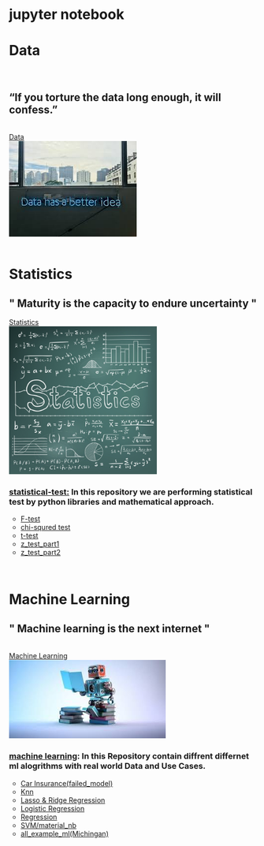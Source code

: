 # jupyter notebook
<div class="data">
	<h1> Data</h1>
	<br>
	<h2> “If you torture the data long enough, it will confess.” </h2>
	<br> <a href="https://github.com/nikshingadiya/jupyter/tree/master/data"> Data
 <br>
 <img src="Image\data.jpg" >
 </a> </div>
<br>
<div class="Statistics">
	<h1> Statistics </h1>
	<h2>" Maturity is the capacity to
 endure uncertainty "</h2> <a href="https://github.com/nikshingadiya/jupyter/tree/master/Statistics">Statistics 
 <br/>
 <img src="Image\statistics-review.jpg" width="300" height="300" >
 </a>
	<br/>
	<h3><a href="https://github.com/nikshingadiya/jupyter/tree/master/Statistics">statistical-test:</a> In this repository we are performing statistical test by <b>python libraries</b> and <b>mathematical approach.</b> </h3>
	<ul style="list-style-type:circle;">
		<li><a href="https://github.com/nikshingadiya/jupyter/blob/master/Statistics/F-test.ipynb">F-test</a></li>
		<li><a href="https://github.com/nikshingadiya/jupyter/blob/master/Statistics/chi-squred%20test.ipynb">chi-squred test</a></li>
		<li><a href="https://github.com/nikshingadiya/jupyter/blob/master/Statistics/t-test_practice.ipynb">t-test</a></li>
		<li><a href="https://github.com/nikshingadiya/jupyter/blob/master/Statistics/z_test_part1%20.ipynb">z_test_part1</a></li>
		<li><a href="https://github.com/nikshingadiya/jupyter/blob/master/Statistics/z_test_part2.ipynb">z_test_part2</a></li>
	</ul>
</div>
<br/>

 <h1> Machine Learning </h1>
 <h2>" Machine learning is the next internet "</h2> 

<br>
 <a href="https://github.com/nikshingadiya/jupyter/tree/master/Machine%20Learning"> Machine Learning
 <br>
 <img src="Image\ml.jpg" >
 </a>
<h3><a href="https://github.com/nikshingadiya/jupyter/tree/master/Machine%20Learning">machine learning</a>: In this Repository contain diffrent differnet ml alogrithms  with real world  <b>Data</b> and <b>Use Cases.</b> </h3>
<ul style="list-style-type:circle;">
  <li><a href="https://github.com/nikshingadiya/jupyter/tree/master/Machine%20Learning/Car%20Insurance(failed_model)">Car Insurance(failed_model)</a></li> 
    <li><a href="https://github.com/nikshingadiya/jupyter/tree/master/Machine%20Learning/Knn">Knn</a></li>
     <li><a href="https://github.com/nikshingadiya/jupyter/tree/master/Machine%20Learning/Lasso%20%26%20Ridge%20Regression">Lasso & Ridge Regression</a></li>
      <li><a href="https://github.com/nikshingadiya/jupyter/tree/master/Machine%20Learning/Logistic%20Regression">Logistic Regression</a></li>
       <li><a href="https://github.com/nikshingadiya/jupyter/tree/master/Machine%20Learning/Regression">Regression</a></li>
       <li><a href="https://github.com/nikshingadiya/jupyter/tree/master/Machine%20Learning/SVM/material_nb">SVM/material_nb</a></li>
       <li><a href="https://github.com/nikshingadiya/jupyter/tree/master/Machine%20Learning/all_example_ml(Michingan)">all_example_ml(Michingan)</a></li>
       
</ul>
 </div>
